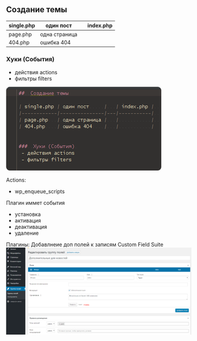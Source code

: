 ##  Cоздание темы

| single.php | один пост     |   | index.php |  
|------------|---------------|---|-----------|  
| page.php   | одна страница |   |           |  
| 404.php    | ошибка 404    |   |           |


###  Хуки (События) 
 - действия actions
 - фильтры filters


![](.conspect_images\74c3a487.png)


Actions:
- wp_enqueue_scripts


Плагин иммет события
- установка
- активация
- деактивация
- удаление


Плагины:
    Добавлнеие доп полей к записям
        Custom Field Suite
        ![](.conspect_images\cadc46cc.png)
